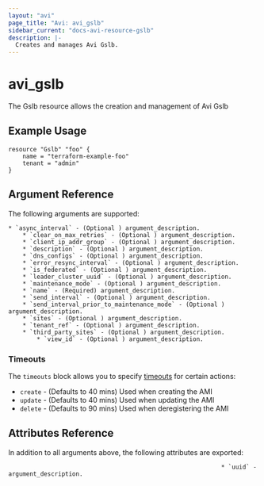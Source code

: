 ```yaml
---
layout: "avi"
page_title: "Avi: avi_gslb"
sidebar_current: "docs-avi-resource-gslb"
description: |-
  Creates and manages Avi Gslb.
---
```


# avi_gslb

The Gslb resource allows the creation and management of Avi Gslb

## Example Usage

```hcl
resource "Gslb" "foo" {
    name = "terraform-example-foo"
    tenant = "admin"
}
```

## Argument Reference

The following arguments are supported:

    * `async_interval` - (Optional ) argument_description.
        * `clear_on_max_retries` - (Optional ) argument_description.
        * `client_ip_addr_group` - (Optional ) argument_description.
        * `description` - (Optional ) argument_description.
        * `dns_configs` - (Optional ) argument_description.
        * `error_resync_interval` - (Optional ) argument_description.
        * `is_federated` - (Optional ) argument_description.
        * `leader_cluster_uuid` - (Optional ) argument_description.
        * `maintenance_mode` - (Optional ) argument_description.
        * `name` - (Required) argument_description.
        * `send_interval` - (Optional ) argument_description.
        * `send_interval_prior_to_maintenance_mode` - (Optional ) argument_description.
        * `sites` - (Optional ) argument_description.
        * `tenant_ref` - (Optional ) argument_description.
        * `third_party_sites` - (Optional ) argument_description.
            * `view_id` - (Optional ) argument_description.
    
### Timeouts

The `timeouts` block allows you to specify [timeouts](https://www.terraform.io/docs/configuration/resources.html#timeouts) for certain actions:

* `create` - (Defaults to 40 mins) Used when creating the AMI
* `update` - (Defaults to 40 mins) Used when updating the AMI
* `delete` - (Defaults to 90 mins) Used when deregistering the AMI

## Attributes Reference

In addition to all arguments above, the following attributes are exported:

                                                                * `uuid` - argument_description.
        
